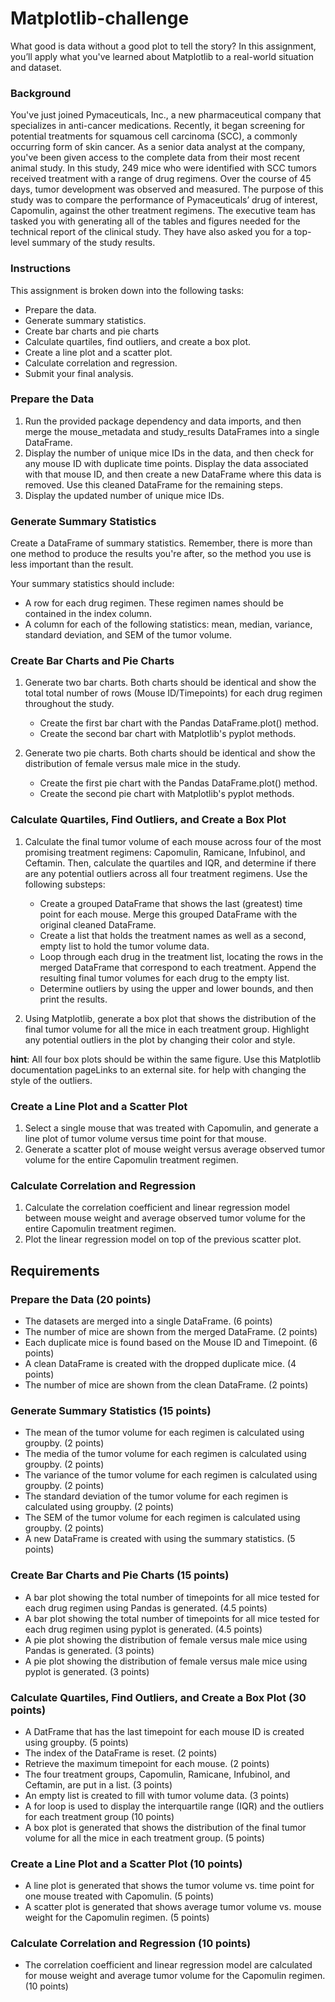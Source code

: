 # Matplotlib-challenge

What good is data without a good plot to tell the story?
In this assignment, you’ll apply what you've learned about Matplotlib to a real-world situation and dataset.

### Background

You've just joined Pymaceuticals, Inc., a new pharmaceutical company that specializes in anti-cancer medications. Recently, it began screening for potential treatments for squamous cell carcinoma (SCC), a commonly occurring form of skin cancer.
As a senior data analyst at the company, you've been given access to the complete data from their most recent animal study. In this study, 249 mice who were identified with SCC tumors received treatment with a range of drug regimens. Over the course of 45 days, tumor development was observed and measured. The purpose of this study was to compare the performance of Pymaceuticals’ drug of interest, Capomulin, against the other treatment regimens.
The executive team has tasked you with generating all of the tables and figures needed for the technical report of the clinical study. They have also asked you for a top-level summary of the study results.

### Instructions
This assignment is broken down into the following tasks:
- Prepare the data.
- Generate summary statistics.
- Create bar charts and pie charts
- Calculate quartiles, find outliers, and create a box plot.
- Create a line plot and a scatter plot.
- Calculate correlation and regression.
- Submit your final analysis.

### Prepare the Data
1. Run the provided package dependency and data imports, and then merge the mouse_metadata and study_results DataFrames into a single DataFrame.
2. Display the number of unique mice IDs in the data, and then check for any mouse ID with duplicate time points. Display the data associated with that mouse ID, and then create a new DataFrame where this data is removed. Use this cleaned DataFrame for the remaining steps.
3. Display the updated number of unique mice IDs.

### Generate Summary Statistics
Create a DataFrame of summary statistics. Remember, there is more than one method to produce the results you're after, so the method you use is less important than the result.

Your summary statistics should include:
- A row for each drug regimen. These regimen names should be contained in the index column.
- A column for each of the following statistics: mean, median, variance, standard deviation, and SEM of the tumor volume.

### Create Bar Charts and Pie Charts
1. Generate two bar charts. Both charts should be identical and show the total total number of rows (Mouse ID/Timepoints) for each drug regimen throughout the study.
      - Create the first bar chart with the Pandas DataFrame.plot() method.
      - Create the second bar chart with Matplotlib's pyplot methods.

2. Generate two pie charts. Both charts should be identical and show the distribution of female versus male mice in the study.
      - Create the first pie chart with the Pandas DataFrame.plot() method.
      - Create the second pie chart with Matplotlib's pyplot methods.

### Calculate Quartiles, Find Outliers, and Create a Box Plot
1. Calculate the final tumor volume of each mouse across four of the most promising treatment regimens: Capomulin, Ramicane, Infubinol, and Ceftamin. Then, calculate the quartiles and IQR, and determine if there are any potential outliers across all four treatment regimens. Use the following substeps:
      - Create a grouped DataFrame that shows the last (greatest) time point for each mouse. Merge this grouped DataFrame with the original cleaned DataFrame.
      - Create a list that holds the treatment names as well as a second, empty list to hold the tumor volume data.
      - Loop through each drug in the treatment list, locating the rows in the merged DataFrame that correspond to each treatment. Append the resulting final tumor volumes for each drug to the empty list.
      - Determine outliers by using the upper and lower bounds, and then print the results.

2. Using Matplotlib, generate a box plot that shows the distribution of the final tumor volume for all the mice in each treatment group. Highlight any potential outliers in the plot by changing their color and style.

**hint**: All four box plots should be within the same figure. Use this Matplotlib documentation pageLinks to an external site. for help with changing the style of the outliers.

### Create a Line Plot and a Scatter Plot
1. Select a single mouse that was treated with Capomulin, and generate a line plot of tumor volume versus time point for that mouse.
2. Generate a scatter plot of mouse weight versus average observed tumor volume for the entire Capomulin treatment regimen.

### Calculate Correlation and Regression
1. Calculate the correlation coefficient and linear regression model between mouse weight and average observed tumor volume for the entire Capomulin treatment regimen.
2. Plot the linear regression model on top of the previous scatter plot.

## Requirements
### Prepare the Data (20 points)
  - The datasets are merged into a single DataFrame. (6 points)
  - The number of mice are shown from the merged DataFrame. (2 points)
  - Each duplicate mice is found based on the Mouse ID and Timepoint. (6 points)
  - A clean DataFrame is created with the dropped duplicate mice. (4 points)
  - The number of mice are shown from the clean DataFrame. (2 points)

### Generate Summary Statistics (15 points)
  - The mean of the tumor volume for each regimen is calculated using groupby. (2 points)
  - The media of the tumor volume for each regimen is calculated using groupby. (2 points)
  - The variance of the tumor volume for each regimen is calculated using groupby. (2 points)
  - The standard deviation of the tumor volume for each regimen is calculated using groupby. (2 points)
  - The SEM of the tumor volume for each regimen is calculated using groupby. (2 points)
  - A new DataFrame is created with using the summary statistics. (5 points)

### Create Bar Charts and Pie Charts (15 points)
  - A bar plot showing the total number of timepoints for all mice tested for each drug regimen using Pandas is generated. (4.5 points)
  - A bar plot showing the total number of timepoints for all mice tested for each drug regimen using pyplot is generated. (4.5 points)
  - A pie plot showing the distribution of female versus male mice using Pandas is generated. (3 points)
  - A pie plot showing the distribution of female versus male mice using pyplot is generated. (3 points)

### Calculate Quartiles, Find Outliers, and Create a Box Plot (30 points)
  - A DatFrame that has the last timepoint for each mouse ID is created using groupby. (5 points)
  - The index of the DataFrame is reset. (2 points)
  - Retrieve the maximum timepoint for each mouse. (2 points)
  - The four treatment groups, Capomulin, Ramicane, Infubinol, and Ceftamin, are put in a list. (3 points)
  - An empty list is created to fill with tumor volume data. (3 points)
  - A for loop is used to display the interquartile range (IQR) and the outliers for each treatment group (10 points)
  - A box plot is generated that shows the distribution of the final tumor volume for all the mice in each treatment group. (5 points)

### Create a Line Plot and a Scatter Plot (10 points)
  - A line plot is generated that shows the tumor volume vs. time point for one mouse treated with Capomulin. (5 points)
  - A scatter plot is generated that shows average tumor volume vs. mouse weight for the Capomulin regimen. (5 points)

### Calculate Correlation and Regression (10 points)
  - The correlation coefficient and linear regression model are calculated for mouse weight and average tumor volume for the Capomulin regimen. (10 points)


